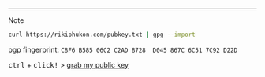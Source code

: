 <!-- ![e859ea01-73fa-4ede-be22-199d3e45607e](https://github.com/phukon/phukon/assets/60285613/fadc8357-e5f0-46a3-99a6-2b1ce4f91d90)
Resolution - 3522x1170

<div
  style={{
    height: '100%',
    width: '100%',
    paddingLeft: '8rem',
    paddingRight: '8rem',
    display: 'flex',
    flexDirection: 'column',
    alignItems: 'center',
    justifyContent: 'center',
    backgroundColor: '#fff',
    fontSize: 90,
    fontWeight: 600,
    textAlign: 'justify',
  }}
>
  <span style={{ marginBottom: '1em', marginLeft: '-115rem'  }}>Hi, I'm Riki</span>
  <div tw='text-gray-400' style={{ display: 'flex', flexDirection: 'column' }}>
    I love <span style={{ color: 'black' }}>crafting components for the web.</span> I have been working around Frontend Technologies, <span  style={{ color: 'black' }}>Design systems, and Data engineering.</span>
  </div>
</div>
-->

---

> [!NOTE]
>
> ```bash
> curl https://rikiphukon.com/pubkey.txt | gpg --import
> ```
>
> pgp fingerprint: `C8F6 B585 06C2 C2AD 8728  D045 867C 6C51 7C92 D22D`
>
> <kbd>ctrl</kbd> + <kbd>click!</kbd> > [grab my public key](https://rikiphukon.com/pubkey.txt)
